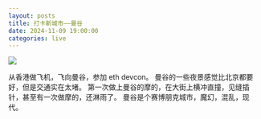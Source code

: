```yaml
---
layout: posts
title: 打卡新城市——曼谷
date: 2024-11-09 19:00:00
categories: live
---
```


![](/images/bangkok.jpg)

从香港做飞机，飞向曼谷，参加 eth devcon。
曼谷的一些夜景感觉比北京都要好，但是交通实在太堵。
第一次做上曼谷的摩的，在大街上横冲直撞，见缝插针，甚至有一次做摩的，还淋雨了。
曼谷是个赛博朋克城市，魔幻，混乱，现代。